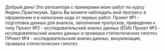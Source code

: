 Добрый день!
Это репозитори с примерами моих работ по курсу Яндекс.Практикума. Здесь Вы можете наблюдать мой прогресс в оформлении и в написании кода от первых работ.
Проект №1 - подготовка данных для анализа, заполнение пропусков, приведение к типу
Проект №2 - исследовательский анализ данных (EDA)
Проект №3 - исследовательский анализ данных и проверка статистических гипотез
ПРоект №4 - исследовательский анализ данных, визуализация, проверка статистических гипотез
